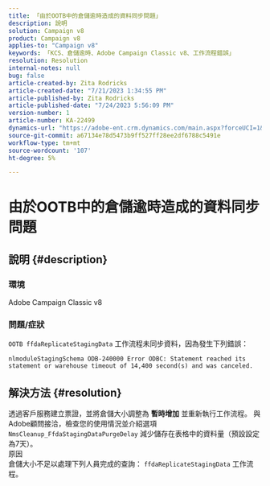 ```yaml
---
title: 「由於OOTB中的倉儲逾時造成的資料同步問題」
description: 說明
solution: Campaign v8
product: Campaign v8
applies-to: "Campaign v8"
keywords: 「KCS、倉儲逾時、Adobe Campaign Classic v8、工作流程錯誤」
resolution: Resolution
internal-notes: null
bug: false
article-created-by: Zita Rodricks
article-created-date: "7/21/2023 1:34:55 PM"
article-published-by: Zita Rodricks
article-published-date: "7/24/2023 5:56:09 PM"
version-number: 1
article-number: KA-22499
dynamics-url: "https://adobe-ent.crm.dynamics.com/main.aspx?forceUCI=1&pagetype=entityrecord&etn=knowledgearticle&id=58baa25b-cb27-ee11-9966-6045bd0065b6"
source-git-commit: a67134e78d5473b9ff527ff28ee2df6788c5491e
workflow-type: tm+mt
source-wordcount: '107'
ht-degree: 5%

---
```


# 由於OOTB中的倉儲逾時造成的資料同步問題

## 說明 {#description}


### 環境

Adobe Campaign Classic v8

### 問題/症狀

`OOTB ffdaReplicateStagingData` 工作流程未同步資料，因為發生下列錯誤：

`nlmoduleStagingSchema ODB-240000 Error ODBC: Statement reached its statement or warehouse timeout of 14,400 second(s) and was canceled.`




## 解決方法 {#resolution}


透過客戶服務建立票證，並將倉儲大小調整為 <b>暫時增加</b> 並重新執行工作流程。
與Adobe顧問接洽，檢查您的使用情況並介紹選項 `NmsCleanup_FfdaStagingDataPurgeDelay` 減少儲存在表格中的資料量（預設設定為7天）。
<br>原因<br>倉儲大小不足以處理下列人員完成的查詢： `ffdaReplicateStagingData` 工作流程。